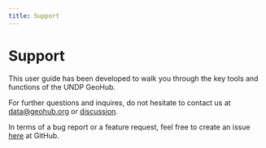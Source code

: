 ```yaml
---
title: Support
---
```


# Support

This user guide has been developed to walk you through the key tools and functions of the UNDP GeoHub. 

For further questions and inquires, do not hesitate to contact us at data@geohub.org or [discussion](https://github.com/UNDP-Data/geohub/discussions).

In terms of a bug report or a feature request, feel free to create an issue [here](https://github.com/UNDP-Data/geohub/issues/new/choose) at GitHub.